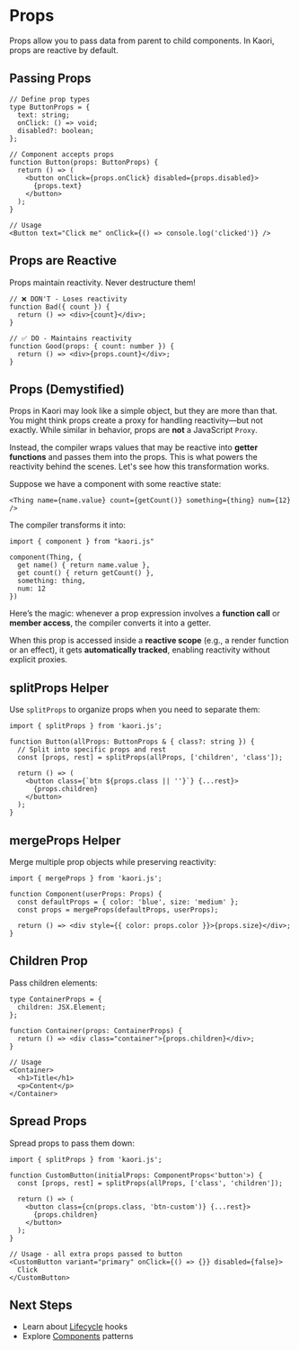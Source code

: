 # Props

Props allow you to pass data from parent to child components. In Kaori, props are reactive by default.

## Passing Props

```tsx
// Define prop types
type ButtonProps = {
  text: string;
  onClick: () => void;
  disabled?: boolean;
};

// Component accepts props
function Button(props: ButtonProps) {
  return () => (
    <button onClick={props.onClick} disabled={props.disabled}>
      {props.text}
    </button>
  );
}

// Usage
<Button text="Click me" onClick={() => console.log('clicked')} />
```

## Props are Reactive

Props maintain reactivity. Never destructure them!

```tsx
// ❌ DON'T - Loses reactivity
function Bad({ count }) {
  return () => <div>{count}</div>;
}

// ✅ DO - Maintains reactivity
function Good(props: { count: number }) {
  return () => <div>{props.count}</div>;
}
```


## Props (Demystified)

Props in Kaori may look like a simple object, but they are more than that. You might think props create a proxy for handling reactivity—but not exactly. While similar in behavior, props are **not** a JavaScript `Proxy`.

Instead, the compiler wraps values that may be reactive into **getter functions** and passes them into the props. This is what powers the reactivity behind the scenes. Let's see how this transformation works.

Suppose we have a component with some reactive state:

```tsx
<Thing name={name.value} count={getCount()} something={thing} num={12} />
````

The compiler transforms it into:

```tsx
import { component } from "kaori.js"

component(Thing, {
  get name() { return name.value },
  get count() { return getCount() },
  something: thing,
  num: 12
})
```

Here’s the magic: whenever a prop expression involves a **function call** or **member access**, the compiler converts it into a getter.

When this prop is accessed inside a **reactive scope** (e.g., a render function or an effect), it gets **automatically tracked**, enabling reactivity without explicit proxies.


## splitProps Helper

Use `splitProps` to organize props when you need to separate them:

```tsx
import { splitProps } from 'kaori.js';

function Button(allProps: ButtonProps & { class?: string }) {
  // Split into specific props and rest
  const [props, rest] = splitProps(allProps, ['children', 'class']);

  return () => (
    <button class={`btn ${props.class || ''}`} {...rest}>
      {props.children}
    </button>
  );
}
```

## mergeProps Helper

Merge multiple prop objects while preserving reactivity:

```tsx
import { mergeProps } from 'kaori.js';

function Component(userProps: Props) {
  const defaultProps = { color: 'blue', size: 'medium' };
  const props = mergeProps(defaultProps, userProps);

  return () => <div style={{ color: props.color }}>{props.size}</div>;
}
```

## Children Prop

Pass children elements:

```tsx
type ContainerProps = {
  children: JSX.Element;
};

function Container(props: ContainerProps) {
  return () => <div class="container">{props.children}</div>;
}

// Usage
<Container>
  <h1>Title</h1>
  <p>Content</p>
</Container>
```

## Spread Props

Spread props to pass them down:

```tsx
import { splitProps } from 'kaori.js';

function CustomButton(initialProps: ComponentProps<'button'>) {
  const [props, rest] = splitProps(allProps, ['class', 'children']);

  return () => (
    <button class={cn(props.class, 'btn-custom')} {...rest}>
      {props.children}
    </button>
  );
}

// Usage - all extra props passed to button
<CustomButton variant="primary" onClick={() => {}} disabled={false}>
  Click
</CustomButton>
```

## Next Steps

- Learn about [Lifecycle](/guide/lifecycle) hooks
- Explore [Components](/guide/components) patterns
